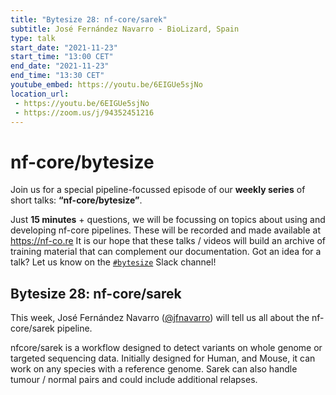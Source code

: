 ```yaml
---
title: "Bytesize 28: nf-core/sarek"
subtitle: José Fernández Navarro - BioLizard, Spain
type: talk
start_date: "2021-11-23"
start_time: "13:00 CET"
end_date: "2021-11-23"
end_time: "13:30 CET"
youtube_embed: https://youtu.be/6EIGUe5sjNo
location_url:
 - https://youtu.be/6EIGUe5sjNo
 - https://zoom.us/j/94352451216
---
```


# nf-core/bytesize

Join us for a special pipeline-focussed episode of our **weekly series** of short talks: **“nf-core/bytesize”**.

Just **15 minutes** + questions, we will be focussing on topics about using and developing nf-core pipelines.
These will be recorded and made available at <https://nf-co.re>
It is our hope that these talks / videos will build an archive of training material that can complement our documentation. Got an idea for a talk? Let us know on the [`#bytesize`](https://nfcore.slack.com/channels/bytesize) Slack channel!

## Bytesize 28: nf-core/sarek

This week, José Fernández Navarro ([@jfnavarro](https://github.com/jfnavarro)) will tell us all about the nf-core/sarek pipeline.

nfcore/sarek is a workflow designed to detect variants on whole genome or targeted sequencing data. Initially designed for Human, and Mouse, it can work on any species with a reference genome. Sarek can also handle tumour / normal pairs and could include additional relapses.
